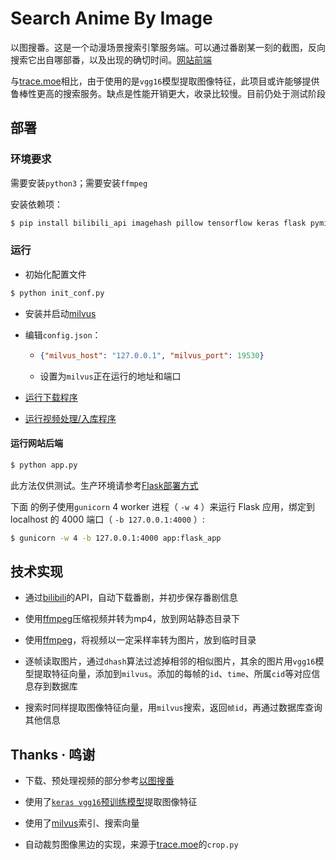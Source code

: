 # Search Anime By Image

以图搜番。这是一个动漫场景搜索引擎服务端。可以通过番剧某一刻的截图，反向搜索它出自哪部番，以及出现的确切时间。[网站前端](https://anime.krytro.com)

与[trace.moe](https://github.com/soruly/trace.moe)相比，由于使用的是`vgg16`模型提取图像特征，此项目或许能够提供鲁棒性更高的搜索服务。缺点是性能开销更大，收录比较慢。目前仍处于测试阶段

## 部署

### 环境要求

需要安装`python3`；需要安装`ffmpeg`

安装依赖项：

```bash
$ pip install bilibili_api imagehash pillow tensorflow keras flask pymilvus opencv-python
```

### 运行

- 初始化配置文件

```bash
$ python init_conf.py
```

- 安装并启动[milvus](https://milvus.io/cn/)

- 编辑`config.json`：

  - ```json
    {"milvus_host": "127.0.0.1", "milvus_port": 19530}
    ```

  - 设置为`milvus`正在运行的地址和端口

- [运行下载程序](https://github.com/NitroRCr/SearchAnimeByImage/tree/main/download_bilibili)
- [运行视频处理/入库程序](https://github.com/NitroRCr/SearchAnimeByImage/tree/main/process)

#### 运行网站后端

```bash
$ python app.py
```

此方法仅供测试。生产环境请参考[Flask部署方式](https://dormousehole.readthedocs.io/en/latest/deploying/index.html)

下面 的例子使用`gunicorn` 4 worker 进程（ `-w 4` ）来运行 Flask 应用，绑定到 localhost 的 4000 端口（ `-b 127.0.0.1:4000` ）:

```bash
$ gunicorn -w 4 -b 127.0.0.1:4000 app:flask_app
```

## 技术实现

- 通过[bilibili](https://www.bilibili.com/)的API，自动下载番剧，并初步保存番剧信息

- 使用[ffmpeg](https://ffmpeg.org/about.html)压缩视频并转为mp4，放到网站静态目录下
- 使用[ffmpeg](https://ffmpeg.org/about.html)，将视频以一定采样率转为图片，放到临时目录
- 逐帧读取图片，通过`dhash`算法过滤掉相邻的相似图片，其余的图片用`vgg16`模型提取特征向量，添加到`milvus`。添加的每帧的`id`、`time`、所属`cid`等对应信息存到数据库
- 搜索时同样提取图像特征向量，用`milvus`搜索，返回`帧id`，再通过数据库查询其他信息

## Thanks · 鸣谢

- 下载、预处理视频的部分参考[以图搜番](https://gitee.com/tuxiaobei/find_video_by_pic#https://github.com/Henryhaohao/Bilibili_video_download)

- 使用了[`keras vgg16`预训练模型](https://keras.io/api/applications/vgg/)提取图像特征
- 使用了[milvus](https://github.com/milvus-io/milvus/)索引、搜索向量
- 自动裁剪图像黑边的实现，来源于[trace.moe](https://github.com/soruly/trace.moe)的`crop.py`

